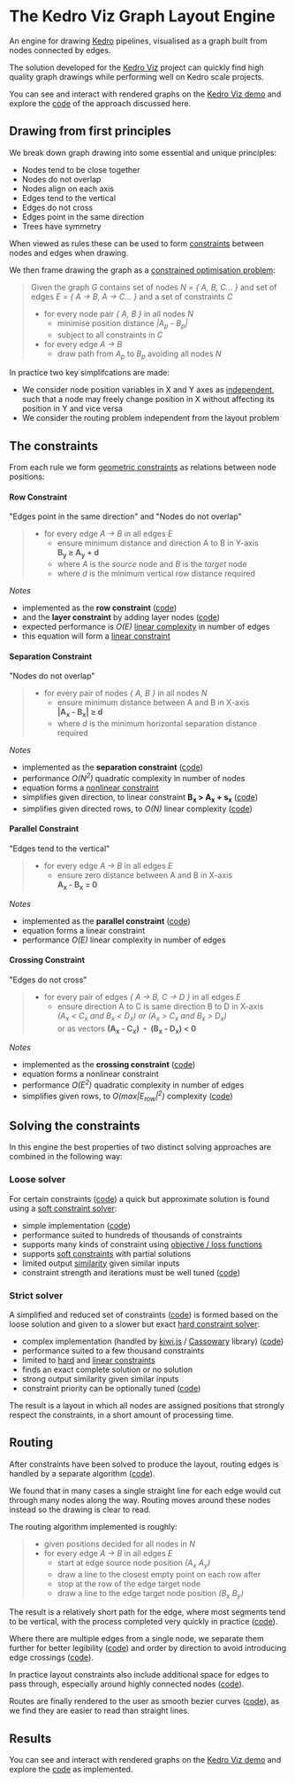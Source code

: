 #  The Kedro Viz Graph Layout Engine

An engine for drawing [Kedro](https://github.com/quantumblacklabs/kedro) pipelines, visualised as a graph built from nodes connected by edges. 

The solution developed for the [Kedro Viz](https://github.com/quantumblacklabs/kedro-viz) project can quickly find high quality graph drawings while performing well on Kedro scale projects.

You can see and interact with rendered graphs on the [Kedro Viz demo](https://quantumblacklabs.github.io/kedro-viz/) and explore the [code](https://github.com/quantumblacklabs/kedro-viz/tree/main/src/utils/graph) of the approach discussed here.

## Drawing from first principles

We break down graph drawing into some essential and unique principles:

- Nodes tend to be close together
- Nodes do not overlap
- Nodes align on each axis
- Edges tend to the vertical
- Edges do not cross
- Edges point in the same direction
- Trees have symmetry

When viewed as rules these can be used to form [constraints](https://en.wikipedia.org/wiki/Constraint_(mathematics)) between nodes and edges when drawing.

We then frame drawing the graph as a [constrained optimisation problem](https://en.wikipedia.org/wiki/Constrained_optimization):

> Given the graph _G_ contains set of nodes _N = { A, B, C… }_ and set of edges _E = { A → B, A → C… }_ and a set of constraints _C_
> 
> - for every node pair _{ A, B }_ in all nodes _N_
>   - minimise position distance _|A<sub>p</sub> - B<sub>p</sub>|_
>   - subject to all constraints in _C_
> - for every edge _A → B_
>   - draw path from _A<sub>p</sub>_ to _B<sub>p</sub>_ avoiding all nodes _N_

In practice two key simplifcations are made:

- We consider node position variables in X and Y axes as [independent](https://en.wikipedia.org/wiki/Dependent_and_independent_variables), such that a node may freely change position in X without affecting its position in Y and vice versa
- We consider the routing problem independent from the layout problem

## The constraints

From each rule we form [geometric constraints](https://en.wikipedia.org/wiki/Geometric_constraint_solving) as relations between node positions:

#### __Row Constraint__ 

"Edges point in the same direction" and "Nodes do not overlap"

>- for every edge _A → B_ in all edges _E_
>    - ensure minimum distance and direction A to B in Y-axis  
>    __B<sub>y</sub> ≥ A<sub>y</sub> + d__
>    - where _A_ is the _source_ node and _B_ is the _target_ node
>    - where _d_ is the minimum vertical row distance required

_Notes_
- implemented as the __row constraint__ ([code](https://github.com/quantumblacklabs/kedro-viz/blob/210974eb743a8116d6656ce41abe5ecee770dbcd/src/utils/graph/constraints.js#L9-L22))
- and the __layer constraint__ by adding layer nodes ([code](https://github.com/quantumblacklabs/kedro-viz/blob/210974eb743a8116d6656ce41abe5ecee770dbcd/src/utils/graph/layout.js#L106-L136))
- expected performance is _O(E)_ [linear complexity](https://en.wikipedia.org/wiki/Computational_complexity) in number of edges
- this equation will form a [linear constraint](https://en.wikipedia.org/wiki/Linear_programming)

#### __Separation Constraint__

"Nodes do not overlap"

>- for every pair of nodes _{ A, B }_ in all nodes _N_
>    - ensure minimum distance between A and B in X-axis  
>    __|A<sub>x</sub> - B<sub>x</sub>| ≥ d__
>    - where _d_ is the minimum horizontal separation distance required

_Notes_
- implemented as the __separation constraint__ ([code](https://github.com/quantumblacklabs/kedro-viz/blob/210974eb743a8116d6656ce41abe5ecee770dbcd/src/utils/graph/constraints.js#L87-L100))
- performance _O(N<sup>2</sup>)_ quadratic complexity in number of nodes
- equation forms a [nonlinear constraint](https://en.wikipedia.org/wiki/Nonlinear_programming)
- simplifies given direction, to linear constraint __B<sub>x</sub> > A<sub>x</sub> + s<sub>x</sub>__ ([code](https://github.com/quantumblacklabs/kedro-viz/blob/210974eb743a8116d6656ce41abe5ecee770dbcd/src/utils/graph/constraints.js#L12-L22))
- simplifies given directed rows, to _O(N)_ linear complexity ([code](https://github.com/quantumblacklabs/kedro-viz/blob/210974eb743a8116d6656ce41abe5ecee770dbcd/src/utils/graph/layout.js#L215-L257))

#### __Parallel Constraint__

"Edges tend to the vertical"

> - for every edge _A → B_ in all edges _E_
>    - ensure zero distance between A and B in X-axis  
>    __A<sub>x</sub> - B<sub>x</sub> = 0__

_Notes_
- implemented as the __parallel constraint__ ([code](https://github.com/quantumblacklabs/kedro-viz/blob/210974eb743a8116d6656ce41abe5ecee770dbcd/src/utils/graph/constraints.js#L39-L59))
- equation forms a linear constraint
- performance _O(E)_ linear complexity in number of edges

#### __Crossing Constraint__

"Edges do not cross"

>- for every pair of edges _{ A → B, C → D }_ in all edges _E_
>    - ensure direction A to C is same direction B to D in X-axis  
>    _(A<sub>x</sub> < C<sub>x</sub> and B<sub>x</sub> < D<sub>x</sub>) or (A<sub>x</sub> > C<sub>x</sub> and B<sub>x</sub> > D<sub>x</sub>)_  
or as vectors __(A<sub>x</sub> - C<sub>x</sub>) ・ (B<sub>x</sub> - D<sub>x</sub>) < 0__

_Notes_
- implemented as the __crossing constraint__ ([code](https://github.com/quantumblacklabs/kedro-viz/blob/210974eb743a8116d6656ce41abe5ecee770dbcd/src/utils/graph/constraints.js#L61-L85))
- equation forms a nonlinear constraint
- performance _O(E<sup>2</sup>)_ quadratic complexity in number of edges
- simplifies given rows, to _O(max|E<sub>row</sub>|<sup>2</sup>)_ complexity ([code](https://github.com/quantumblacklabs/kedro-viz/blob/210974eb743a8116d6656ce41abe5ecee770dbcd/src/utils/graph/layout.js#L164-L171))

## Solving the constraints

In this engine the best properties of two distinct solving approaches are combined in the following way:

### Loose solver

For certain constraints ([code](https://github.com/quantumblacklabs/kedro-viz/blob/210974eb743a8116d6656ce41abe5ecee770dbcd/src/utils/graph/layout.js#L65-L68)) a quick but approximate solution is found using a [soft constraint solver](https://en.wikipedia.org/wiki/Constraint_satisfaction_problem#Flexible_CSPs):

- simple implementation ([code](https://github.com/quantumblacklabs/kedro-viz/blob/210974eb743a8116d6656ce41abe5ecee770dbcd/src/utils/graph/solver.js#L12-L26))
- performance suited to hundreds of thousands of constraints
- supports many kinds of constraint using [objective / loss functions](https://en.wikipedia.org/wiki/Loss_function)
- supports [soft constraints](https://en.wikipedia.org/wiki/Constraint_satisfaction_problem#Flexible_CSPs) with partial solutions
- limited output [similarity](https://en.wikipedia.org/wiki/Coherence_(signal_processing)) given similar inputs
- constraint strength and iterations must be well tuned ([code](https://github.com/quantumblacklabs/kedro-viz/blob/210974eb743a8116d6656ce41abe5ecee770dbcd/src/utils/graph/layout.js#L187-L189))

### Strict solver

A simplified and reduced set of constraints ([code](https://github.com/quantumblacklabs/kedro-viz/blob/210974eb743a8116d6656ce41abe5ecee770dbcd/src/utils/graph/layout.js#L51-L74)) is formed based on the loose solution and given to a slower but exact [hard constraint solver](https://en.wikipedia.org/wiki/Constraint_satisfaction_problem#Flexible_CSPs):

- complex implementation (handled by [kiwi.js](https://github.com/IjzerenHein/kiwi.js/) / [Cassowary](https://en.wikipedia.org/wiki/Cassowary_(software)) library) ([code](https://github.com/quantumblacklabs/kedro-viz/blob/210974eb743a8116d6656ce41abe5ecee770dbcd/src/utils/graph/solver.js#L41-L90))
- performance suited to a few thousand constraints
- limited to [hard](https://en.wikipedia.org/wiki/Constraint_satisfaction_problem#Flexible_CSPs) and [linear constraints](https://en.wikipedia.org/wiki/Linear_programming)
- finds an exact complete solution or no solution
- strong output similarity given similar inputs
- constraint priority can be optionally tuned ([code](https://github.com/quantumblacklabs/kedro-viz/blob/210974eb743a8116d6656ce41abe5ecee770dbcd/src/utils/graph/constraints.js#L57))

The result is a layout in which all nodes are assigned positions that strongly respect the constraints, in a short amount of processing time.

## Routing

After constraints have been solved to produce the layout, routing edges is handled by a separate algorithm ([code](https://github.com/quantumblacklabs/kedro-viz/blob/main/src/utils/graph/routing.js)).

We found that in many cases a single straight line for each edge would cut through many nodes along the way. Routing moves around these nodes instead so the drawing is clear to read.

The routing algorithm implemented is roughly:

> - given positions decided for all nodes in _N_
> - for every edge _A → B_ in all edges _E_
>    - start at edge source node position _(A<sub>x</sub> A<sub>y</sub>)_
>    - draw a line to the closest empty point on each row after
>    - stop at the row of the edge target node
>    - draw a line to the edge target node position _(B<sub>x</sub> B<sub>y</sub>)_

The result is a relatively short path for the edge, where most segments tend to be vertical, with the process completed very quickly in practice ([code](https://github.com/quantumblacklabs/kedro-viz/blob/main/src/utils/graph/routing.js)).

Where there are multiple edges from a single node, we separate them further for better legibility ([code](https://github.com/quantumblacklabs/kedro-viz/blob/210974eb743a8116d6656ce41abe5ecee770dbcd/src/utils/graph/routing.js#L175-L202)) and order by direction to avoid introducing edge crossings ([code](https://github.com/quantumblacklabs/kedro-viz/blob/210974eb743a8116d6656ce41abe5ecee770dbcd/src/utils/graph/routing.js#L152-L167)).

In practice layout constraints also include additional space for edges to pass through, especially around highly connected nodes ([code](https://github.com/quantumblacklabs/kedro-viz/blob/210974eb743a8116d6656ce41abe5ecee770dbcd/src/utils/graph/layout.js#L246-L255)).

Routes are finally rendered to the user as smooth bezier curves ([code](https://github.com/quantumblacklabs/kedro-viz/blob/210974eb743a8116d6656ce41abe5ecee770dbcd/src/components/flowchart/draw.js#L243-L311)), as we find they are easier to read than straight lines.

## Results

You can see and interact with rendered graphs on the [Kedro Viz demo](https://quantumblacklabs.github.io/kedro-viz/) and explore the [code](https://github.com/quantumblacklabs/kedro-viz/tree/main/src/utils/graph) as implemented.

